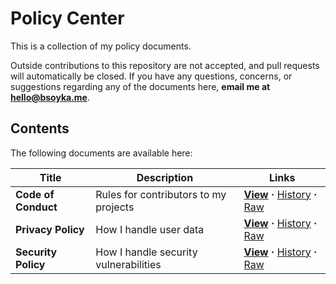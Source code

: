 # Policy Center

This is a collection of my policy documents.

Outside contributions to this repository are not accepted, and pull requests
will automatically be closed. If you have any questions, concerns, or
suggestions regarding any of the documents here, **email me at
hello@bsoyka.me**.

## Contents

The following documents are available here:

| Title               | Description                           | Links                                                                                                                    |
| ------------------- | ------------------------------------- | ------------------------------------------------------------------------------------------------------------------------ |
| **Code of Conduct** | Rules for contributors to my projects | **[View][code of conduct view]** **&middot;** [History][code of conduct history] **&middot;** [Raw][code of conduct raw] |
| **Privacy Policy**  | How I handle user data                | **[View][privacy policy view]** **&middot;** [History][privacy policy history] **&middot;** [Raw][privacy policy raw]    |
| **Security Policy** | How I handle security vulnerabilities | **[View][security policy view]** **&middot;** [History][security policy history] **&middot;** [Raw][security policy raw] |

[code of conduct history]: https://github.com/bsoyka/policy/commits/main/code-of-conduct.md
[code of conduct raw]: https://raw.githubusercontent.com/bsoyka/policy/main/code-of-conduct.md
[code of conduct view]: https://github.com/bsoyka/policy/blob/main/code-of-conduct.md
[privacy policy history]: https://github.com/bsoyka/policy/commits/main/privacy-policy.md
[privacy policy raw]: https://raw.githubusercontent.com/bsoyka/policy/main/privacy-policy.md
[privacy policy view]: https://github.com/bsoyka/policy/blob/main/privacy-policy.md
[security policy history]: https://github.com/bsoyka/policy/commits/main/security-policy.md
[security policy raw]: https://raw.githubusercontent.com/bsoyka/policy/main/security-policy.md
[security policy view]: https://github.com/bsoyka/policy/blob/main/security-policy.md
